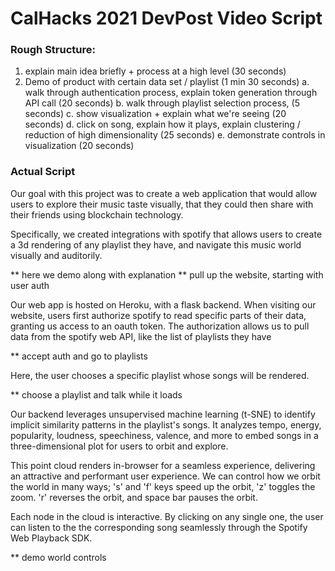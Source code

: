 # CalHacks 2021 DevPost Video Script

### Rough Structure:

1. explain main idea briefly + process at a high level (30 seconds)
2. Demo of product with certain data set / playlist (1 min 30 seconds)
    a. walk through authentication process, explain token generation through API call (20 seconds)
    b. walk through playlist selection process, (5 seconds)
    c. show visualization + explain what we're seeing (20 seconds)
    d. click on song, explain how it plays, explain clustering / reduction of high dimensionality (25 seconds)
    e. demonstrate controls in visualization (20 seconds)

### Actual Script

Our goal with this project was to create a web application that would allow users to explore their
music taste visually, that they could then share with their friends using blockchain technology. 

Specifically, we created integrations with spotify that allows users to create a 3d rendering of any
playlist they have, and navigate this music world visually and auditorily. 

** here we demo along with explanation
** pull up the website, starting with user auth

Our web app is hosted on Heroku, with a flask backend. When visiting our website, users first 
authorize spotify to read specific parts of their data, granting us access to an oauth token. 
The authorization allows us to pull data from the spotify web API, like the list of playlists they have

** accept auth and go to playlists

Here, the user chooses a specific playlist whose songs will be rendered. 

** choose a playlist and talk while it loads


Our backend leverages unsupervised machine learning (t-SNE) to identify implicit similarity patterns in the playlist's songs. It analyzes tempo, energy, popularity, loudness, speechiness, valence, and more to embed songs in a three-dimensional plot for users to orbit and explore. 

This point cloud renders in-browser for a seamless experience, delivering an attractive and performant user experience. We can control how we orbit the world in many ways; 's' and 'f' keys speed up the orbit, 'z' toggles the zoom. 
'r' reverses the orbit, and space bar pauses the orbit. 

Each node in the cloud is interactive. By clicking on any single one, the user can listen to the the corresponding song seamlessly through the Spotify Web Playback SDK.


** demo world controls


